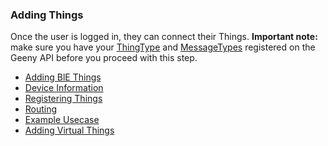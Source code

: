 ### Adding Things

Once the user is logged in, they can connect their Things.
**Important note:** make sure you have your [ThingType](https://labs.geeny.io/things/docs/#/ThingTypes/post_thingTypes) and [MessageTypes](https://labs.geeny.io/things/docs/#/MessageTypes/post_messageTypes) registered on the Geeny API before you proceed with this step.

* [Adding BlE Things](AddingBLE.md)
* [Device Information](DeviceInfo.md)
* [Registering Things](RegisteringThings.md)
* [Routing](Routing.md)
* [Example Usecase](ExampleUsecase.md)
* [Adding Virtual Things](AddingVirtualThings.md)


